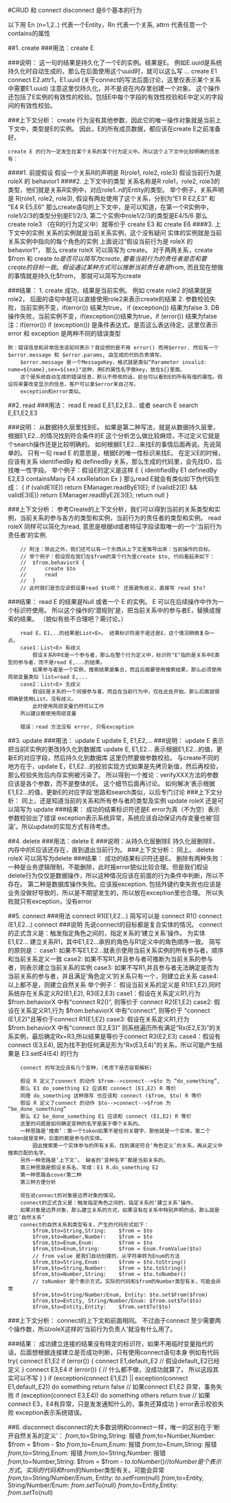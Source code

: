 ﻿

#CRUD 和 connect disconnect 是6个基本的行为


以下用 En (n=1,2..) 代表一个Entity，Rn 代表一个关系, attrn 代表任意一个contains的属性

##1. create
###用法：create E
	
###说明：
	这一句的结果是持久化了一个E的实例。结果是E。
	例如E.uuid是系统持久化时自动生成的，那么在后面使用这个uuid时，就可以这么写
	...
	create E1
	connect E2.attr1，E1.uuid (关于connect的写法后面讨论，这里仅表示某个关系中需要E1.uuid)
	注意这里仅持久化，并不是说在内存里创建一个对象。
	这个操作还包括了E实例的有效性的校验。包括E中每个字段的有效性校验和E中定义的字段间的有效性校验。
		

###上下文分析：
	create 行为没有其他参数，因此它的唯一操作对象就是当前上下文中，类型是E的实例。
	因此，E的所有成员数据，都应该在create E之前准备好。
		
	create E 的行为一定发生在某个关系的某个行为定义中。所以这个上下文中比较明确的信息有：
####1. 前提假设
	假设一个关系R的声明是 R(role1, role2, role3)
	假设当前行为是 roleX 的 behavior1
####2. 上下文中的类型
	关系名称是R
	role1，role2, role3的类型，他们就是关系R实例中，对应role1..n的Entity的类型。
		举个例子，关系声明是 R(role1, role2, role3), 假设有两处使用了这个关系，分别为“E1 R E2,E3” 和 "E4 R E5,E6"
		那么create语句的上下文中，是可以知道，在第一个R实例中，role1/2/3的类型分别是E1/2/3, 第二个实例中role1/2/3的类型是E4/5/6
		那么 create role3 （在R的行为定义中）就等价于 create E3 和 create E6
####3. 上下文中的实例
	关系的实例就是当前关系实例，这个没有疑问
	实体的实例就是当前关系实例中指向的每个角色的实例
	上面说过”假设当前行为是 roleX 的 behavior1“， 那么 create roleX 可以简写为 create。
	对于两两关系，create $from 和 create $to 是否可以简写为create , 要看当前行为的责任者是否和要create的目标一致。假设通过某种方式可
	以推断当前责任者是$from, 而且现在想做的事情就是持久化$from， 那就可以简写为create
	
###结果：
		1. create 成功，结果是当前实例。 例如 create role2 的结果就是 role2， 后面的语句中就可以直接使用role2来表示create的结果
		2. 参数校验失败，当前实例不变，if(error()) 结果为true， if (exception()) 结果为false
		3. DB操作失败，当前实例不变，if(exception())结果为true，if (error()) 结果为false
		注：if(error()) if (exception()) 是条件表达式。是否这么表达待定。这里仅表示 error 和 exception 是两种不同的错误类型
		
	附：错误信息和异常信息该如何表示？我设想的是不用 error() 而用$error. 然后有一个 $error.message 和 $error.params, 由生成的代码负责填写。
		$error.message 是一个MessageKey，格式就是类似“Parameter invalid: name=${name},sex=${sex}"这种，用E的属性名字做key，放在${}里面。
		这个是系统自动生成的错误信息，默认不修改的话，前台可以看到E的所有有值的属性。假设将来要改变显示的信息，客户可以拿$error来自己写。
		exception和error类似。
		
##2. read
###用法：
	read E
	read E,E1,E2,E3...
	或者
	search E
	search E,E1,E2,E3
		
###说明：
	从数据持久层里找到E。 如果是第二种写法，就是从数据持久层里，根据E1,E2...的情况找到符合条件的E
	这个分析怎么做比较麻烦，不过定义它就是个search操作还是比较明确的。 如何根据E1,E2...来找E的事情后面再说。先说简单的。
	只有一句 read E 的意思是，根据E的唯一性标识来找E。
	在定义E的时候，应该有关系 identifiedBy 和 definedBy 关系，那么生成的代码里，会先找ID，后找唯一性字段。
	举个例子：假设E的定义是这样
		E {
			identifiedBy E1
			definedBy E2,E3
			containsMany E4
			xxxRelation Ex
		}
	那么read E就会有类似如下伪代码生成：
		{
			if (validE1(E))
				return EManager.readByE1(E);
			if (validE2(E) && validE3(E))
				return EManager.readByE2E3(E);
			return null
		}
		
###上下文分析：
		参考Create的上下文分析，我们可以得到当前的关系类型和实例，当前关系的参与各方的类型和实例，当前行为的责任者的类型和实例。
		read roleX 同样可以简化为read, 意思是根据id或者特征字段读取唯一的一个‘当前行为责任者’的实例.
		
		// 附注：除此之外，我们还可以有一个东西从上下文里推导出来：当前操作的目标。
		// 举个例子：假设现在我们在$from的某个行为里create $to, 代码看起来如下：
		// 	$from.behaviorX {
		// 		create $to
		// 		read
		// 	}
		// 此时我们是否应该假设要read $to呢？ 还是避免歧义，直接写 read $to?
		
###结果：
		read E 的结果是Null 或者一个 E 的实例。 E 可以在后续操作中作为一个标识符使用。
			所以这个操作的‘潜规则’是，把当前关系中的参与者E，替换成搜索的结果。 （貌似有些不合理吧？需讨论。）
		
		read E，E1,..的结果是List<E>。 结果标识符是不是还是E，这个情况稍微复杂一点。
		case1：List<E> 有歧义
			假设关系R中E是一个参与者，那么在整个行为定义中，标识符"E"指的是关系中E类型的参与者，而不是read E,...的结果。
			如果参与者是一个实例，搜索结果是集合，而且后面要使用搜索结果，那么必须使用局部变量类似 list=read E,...
		case2：List<E> 无歧义
			假设E是关系的一个间接参与者，而且在当前行为中，仅在此处开始，那么后面就很明确是使用List，没有歧义。
			此时使用局部变量仍然可以工作
		所以建议都使用局部变量
		
		错误：read 方法没有 error, 只有exception
		
##3. update
###用法：
update E
update E, E1,E2,...
###说明：
	update E 表示把当前E实例的更改持久化到数据库
	update E, E1,E2... 表示根据E1,E2...的值，更新E的对应字段，然后持久化到数据库
	这里仍然要做参数校验。
	与create不同的地方在于，update E，E1,E2...的校验实现方式如果是先拷贝新值，然后再校验，那么校验失败后内存实例被污染了。
	所以得到一个推论：verifyXXX方法的参数应该是各个参数，而不是整体的E。 这个细节后面再讨论。
	如何解决‘表示根据E1,E2...的值，更新E的对应字段’思路和search类似，以后专门讨论
###上下文分析：
	同上，还是知道当前的关系和所有参与者的类型及实例
	update roleX 还是可以简写为 update
###结果：
	成功的结果标识符还是E
	error为真（不为空）表示参数校验出了错误
	exception表示系统异常，系统应该自动保证内存变量也被‘回滚’。所以update的实现方式有待考虑。

##4. delete
###用法：delete E
###说明：从持久化层删除E
	持久化层删除E，内存中的E应该还存在，直到退出当前行为。
###上下文分析：
	同上。 delete roleX 可以简写为delete
###结果：
	成功的结果标识符还是E。
	删除有两种失败：
	一种是业务逻辑限制，不能删除，此时报error貌似比较合理。但是我们假设delete行为仅仅是数据操作，所以这种情况应该在前面的行为条件中判断，所以不存在。
	第二种是数据库操作失败。应该报exception. 包括外键约束失败也应该是业务没做好导致的，所以是不期望发生的，所以放在exception里也合理。
	所以失败就只有exception，没有error
		
##5. connect
###用法 connect R1(E1,E2...) 
		简写可以是
		 connect R1()
		 connect (E1,E2...)
		 connect
###说明
		先说connect的目标都是复合实体的情况。
		connect的正式含义是：触发指定角色之间的，指定关系的‘建立关系’操作。
		为实体 E1,E2... 建立关系R1，其中E1,E2...承担的角色与R1定义中的角色顺序一致。
		简写的原则是： 
		case1: 如果不写E1,E2...就表示使用当前关系实例的所有参与者，顺序和当前关系定义一致
		case2: 如果不写R1,并且参与者可推断为当前关系的参与者，则表示建立当前关系的实例
		case3: 如果不写R1,并且参与者无法确定是否为当前关系的参与者，并且满足‘角色定义’的关系只有一个，则建立此关系
		case4: 以上都不是，则建立自然关系
		举个例子：
		假设当前关系的定义是 R1(E1,E2),同时系统存在关系定义R2(E1,E2), R3(E2,E3)
		case1：假设在关系定义R1,行为 $from.behaviorX 中有“connect R2()”, 则等价于 connect R2(E1,E2)
		case2: 假设在关系定义R1,行为 $from.behaviorX 中有“connect”, 则等价于 "connect (E1,E2)"且等价于connect R1(E1,E2)
		case3: 假设在关系定义R1,行为 $from.behaviorX 中有“connect (E2,E3)” 则系统遍历所有满足“Rx(E2,E3)”的关系实例，最后确定Rx=R3,所以结果是等价于connect R3(E2,E3)
		case4：假设有connect (E3,E4), 因为找不到任何满足形为“Rx(E3,E4)”的关系，所以可能产生结果是 E3.setE4(E4) 的行为

		connect 的写法应该有几个变种，（考虑下是否容易解析）

		假设 R 定义了connect 的动作 $from-->connect-->$to 为 “do_something”,
		那么 E1 do_something E2 应该和 connect (E1,E2) R 等价
		同理 do_something 这种简写 也应该和 connect ($from, $to) R 等价
		假设 R 定义了connect 的动作 $to-->connect-->$from 为 “be_done_something”
		那么 E2 be_done_something E1 应该和 connect (E1,E2) R 等价
		这里的问题是如何确定变种的名字是属于哪个关系的。
		一种思路是‘搜索’：第一个token如果不是任何关键字，那他就是一个实体，第二个token就是变种，后面的都是参与的实体。 
			因此搜索第一个实体参与的所有关系，找到满足符合‘角色定义’的关系，再从定义中搜索匹配的名字。
		另外一种思路是‘上下文’。 缺省的‘变种名字’都是当前关系的。
		第三种思路是假设关系名，写成：E1 R.do_something E2
		第一种思路会cover第二种
		第三种方便分析
		
		现在说connect的对象是边界对象的情况。
		connect的正式含义是：触发指定角色之间的，指定关系的‘建立关系’操作。
		如果对象是边界对象，那么建立关系的方式，如果没有在关系中特别声明的话，那么就是建立‘自然关系’
		connect的自然关系和类型有关，产生的代码形式如下：
			$from,$to=String,String: 	$from = $to
			$from,$to=Number,Number: 	$from = $to
			$from,$to=Enum,Enum: 		$from = $to
			$from,$to=Enum,String: 		$from = Enum.fromValue($to)
			// from value 是我们自动创建的，从字符串转为Enum的方法
			$from,$to=String,Enum: 		$from = $to.toString()
			$from,$to=String,Number: 	$from = $to.toString()
			$from,$to=Number,String: 	$from = $to.toNumber()		
			// toNumber 是个表示方式。实际的代码和$from的Number类型有关，可能会异常
			$from,$to=String/Number/Enum, Entity: $to.set$From($from)
			$from,$to=Entity, String/Number/Enum: $from.set$To($to)
			$from,$to=Entity,Entity: 	$from.set$To($to)
				
###上下文分析：
connect的上下文和前面相同。
不过由于connect 至少需要两个操作数，所以roleX这样的‘当前行为负责人’就没有什么用了。
		
###结果：
		成功建立连接的结果没有特定的标识符，如果不用临时变量指代的话，后面想根据连接建立是否成功判断，只有使用connect语句本身
		例如有代码
		try{
			connect E1,E2
			if (error()) {
				connect E1,default_E2	// 假设default_E2已经定义
			}
			connect E3,E4
			if (error()) {
				// 什么都不做，没成功就算了。 所以这段其实可以不写
			}
		}
		if (exception(connect E1,E2) || exception(connect E1,default_E2))
			do something
			return false	// 如果connect E1,E2 异常，事务失败
		if (exception(connect E3,E4))
			do something others
			return true		// 如果connect E3，E4有异常，只是发发通知什么的，事务还算成功
		}
		error表示校验失败
		exception表示系统错误。
	
##6. disconnect
		disconnect的大多数说明和connect一样，唯一的区别在于‘断开自然关系的定义’：
		$from,$to=String,String: 	报错
		$from,$to=Number,Number: 	$from = $from - $to
		$from,$to=Enum,Enum: 		报错
		$from,$to=Enum,String: 		报错
		$from,$to=String,Enum: 		报错
		$from,$to=String,Number: 	报错
		$from,$to=Number,String: 	$from = $from - $to.toNumber()		
		// toNumber 是个表示方式。实际的代码和$from的Number类型有关。可能会异常
		$from,$to=String/Number/Enum, Entity: $to.set$From(null)
		$from,$to=Entity, String/Number/Enum: $from.set$To(null)
		$from,$to=Entity,Entity: 	$from.set$To(null)
